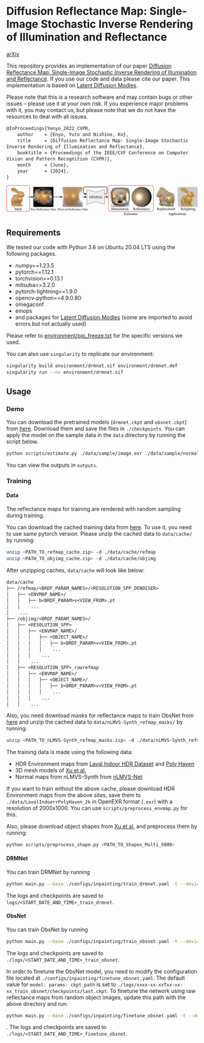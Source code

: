 # Diffusion Reflectance Map: Single-Image Stochastic Inverse Rendering of Illumination and Reflectance
[arXiv](https://arxiv.org/abs/2312.04529)

This repository provides an implementation of our paper [Diffusion Reflectance Map: Single-Image Stochastic Inverse Rendering of Illumination and Reflectance](https://arxiv.org/abs/2312.04529). If you use our code and data please cite our paper.
This implementation is based on [Latent Diffusion Modles](https://github.com/CompVis/latent-diffusion/).

Please note that this is a research software and may contain bugs or other issues – please use it at your own risk. If you experience major problems with it, you may contact us, but please note that we do not have the resources to deal with all issues.

```
@InProceedings{Yenyo_2022_CVPR,
    author    = {Enyo, Yuto and Nishino, Ko},
    title     = {Diffusion Reflectance Map: Single-Image Stochastic Inverse Rendering of Illumination and Reflectance},
    booktitle = {Proceedings of the IEEE/CVF Conference on Computer Vision and Pattern Recognition (CVPR)},
    month     = {June},
    year      = {2024},
}
```

![drmnet_overall](assets/drmnet_overall.gif)

## Requirements

We tested our code with Python 3.6 on Ubuntu 20.04 LTS using the following packages.

- numpy==1.23.5
- pytorch==1.12.1
- torchvision==0.13.1
- mitsuba==3.2.0
- pytorch-lightning==1.9.0
- opencv-python==4.9.0.80
- omegaconf
- einops
- and packages for [Latent Diffusion Modles](https://github.com/CompVis/latent-diffusion?tab=readme-ov-file#requirements) (some are imported to avoid errors but not actually used)

Please refer to [environment/pip_freeze.txt](environment/pip_freeze.txt) for the specific versions we used.

You can also use `singularity` to replicate our environment:
```bash
singularity build environment/drmnet.sif environment/drmnet.def
singularity run --nv environment/drmnet.sif
```

## Usage

### Demo

You can download the pretrained models (`drmnet.ckpt` and `obsnet.ckpt`) from [here](https://drive.google.com/drive/folders/1zWkmzOIIwueeUL0ryzK6FU8TtW6g4T6W). Download them and save the files in `./checkpoints`.
You can apply the model on the sample data in the `data` directory by running the script below.

```bash
python scripts/estimate.py ./data/sample/image.exr ./data/sample/normal.npy ./data/sample/mask.png
```

You can view the outputs in `outputs`.

### Training

#### Data

The reflectance maps for training are rendered with random sampling during training.

You can download the cached training data from [here](https://drive.google.com/drive/folders/1zWkmzOIIwueeUL0ryzK6FU8TtW6g4T6W).
To use it, you need to use same pytorch version.
Please unzip the cached data to `data/cache/` by running:
```bash
unzip <PATH_TO_refmap_cache.zip> -d ./data/cache/refmap
unzip <PATH_TO_objimg_cache.zip> -d ./data/cache/objimg
```

After unzipping caches, `data/cache` will look like below:
```
data/cache
├── /refmap/<BRDF_PARAM_NAMES>/<RESOLUTION_SPP_DENOISER>
│   ├── <ENVMAP_NAME>/
│   │   ├── b<BRDF_PARAM>v<VIEW_FROM>.pt
│   │    ...
│    ...
├── /objimg/<BRDF_PARAM_NAMES>/
│   ├── <RESOLUTION_SPP>
│   │   ├── <ENVMAP_NAME>/
│   │   │   ├── <OBJECT_NAME>/
│   │   │   │   ├── b<BRDF_PARAM>v<VIEW_FROM>.pt
│   │   │   │    ...
│   │   │    ...
│   │    ...
│   ├── <RESOLUTION_SPP>_rawrefmap
│   │   ├── <ENVMAP_NAME>/
│   │   │   ├── <OBJECT_NAME>/
│   │   │   │   ├── b<BRDF_PARAM>v<VIEW_FROM>.pt
│   │   │   │    ...
│   │   │    ...
│   │    ...
```

Also, you need download masks for reflectance maps to train ObsNet from [here](https://drive.google.com/drive/folders/1zWkmzOIIwueeUL0ryzK6FU8TtW6g4T6W) and unzip the cached data to `data/nLMVS-Synth_refmap_masks/` by running:
```bash
unzip <PATH_TO_nLMVS-Synth_refmap_masks.zip> -d ./data/nLMVS-Synth_refmap_masks
```


The training data is made using the following data:
- HDR Environment maps from [Laval Indoor HDR Dataset](http://vision.gel.ulaval.ca/~jflalonde/publications/projects/deepIndoorLight/index.html) and [Poly Haven](https://polyhaven.com/)
- 3D mesh models of [Xu et al.](https://cseweb.ucsd.edu/~viscomp/projects/SIG18Relighting/)
- Normal maps from nLMVS-Synth from [nLMVS-Net](https://github.com/kyotovision-public/nLMVS-Net) 

If you want to train without the above cache, please download HDR Environment maps from the above sites, save them to `./data/LavalIndoor+PolyHaven_2k` in OpenEXR format (`.exr`) with a resolution of 2000x1000. You can use `scripts/preprocess_envmap.py` for this.

Also, please download object shapes from [Xu et al.](https://cseweb.ucsd.edu/~viscomp/projects/SIG18Relighting/) and preprocess them by running:
```bash
python scripts/preprocess_shape.py <PATH_TO_Shapes_Multi_5000>
```


#### DRMNet

You can train DRMNet by running
```bash
python main.py --base ./configs/inpainting/train_drmnet.yaml -t --device 0
```
The logs and checkpoints are saved to `logs/<START_DATE_AND_TIME>_train_drmnet`.

#### ObsNet

You can train ObsNet by running
```bash
python main.py --base ./configs/inpainting/train_obsnet.yaml -t --device 0
```
The logs and checkpoints are saved to `./logs/<START_DATE_AND_TIME>_train_obsnet`.

In order to finetune the ObsNet model, you need to modify the configuration file located at `./configs/inpainting/finetune_obsnet.yaml`.
The default value for `model: params: ckpt_path` is set to `./logs/xxxx-xx-xxTxx-xx-xx_train_obsnet/checkpoints/last.ckpt`.
To finetune the network using raw reflectance maps from random object images, update this path with the above directory and run:
```bash
python main.py --base ./configs/inpainting/finetune_obsnet.yaml -t --device 0
```
.
The logs and checkpoints are saved to `./logs/<START_DATE_AND_TIME>_finetune_obsnet`.
